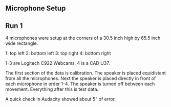 ## **Microphone Setup**

## Run 1

4 microphones were setup at the corners of a 30.5 inch high by 65.5 inch wide rectangle. 

1: top left
2: bottom left
3: top right
4: bottom right  

1-3 are Logitech C922 Webcams, 4 is a CAD U37.

The first section of the data is calibration. The speaker is placed equidistant from all the microphones. Next the speaker is placed directly in front of each microphone in order 1-4. The speaker is turned off between each movement. Everything after this is test data.

A quick check in Audacity showed about 5" of error.